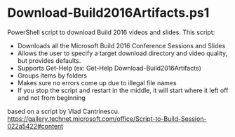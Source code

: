 # Download-Build2016Artifacts.ps1
PowerShell script to download Build 2016 videos and slides. This script:
* Downloads all the Microsoft Build 2016 Conference Sessions and Slides
* Allows the user to specify a target download directory and video quality, but provides defaults. 
* Supports Get-Help (ex: Get-Help Download-Build2016Artifacts)
* Groups items by folders 
* Makes sure no errors come up due to illegal file names
* If you stop the script and restart in the middle, it will start where it left off and not from beginning 

based on a script by Vlad Cantrinescu.
https://gallery.technet.microsoft.com/office/Script-to-Build-Session-022a5422#content
